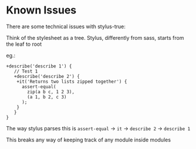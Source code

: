 # Known Issues

There are some technical issues with stylus-true:

Think of the stylesheet as a tree. Stylus, differently from sass, starts from the leaf to root

eg.:

```stylus
+describe('describe 1') {
   // Test 1
   +describe('describe 2') {
    +it('Returns two lists zipped together') {
      assert-equal(
        zip(a b c, 1 2 3),
        (a 1, b 2, c 3)
      );
    }
   }
}
```

The way stylus parses this is `assert-equal` -> `it` -> `describe 2` -> `describe 1`

This breaks any way of keeping track of any module inside modules 
